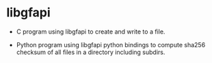 # libgfapi

* C program using libgfapi to create and write to a file.

* Python program using libgfapi python bindings to compute sha256 checksum of all files in a directory including subdirs.
